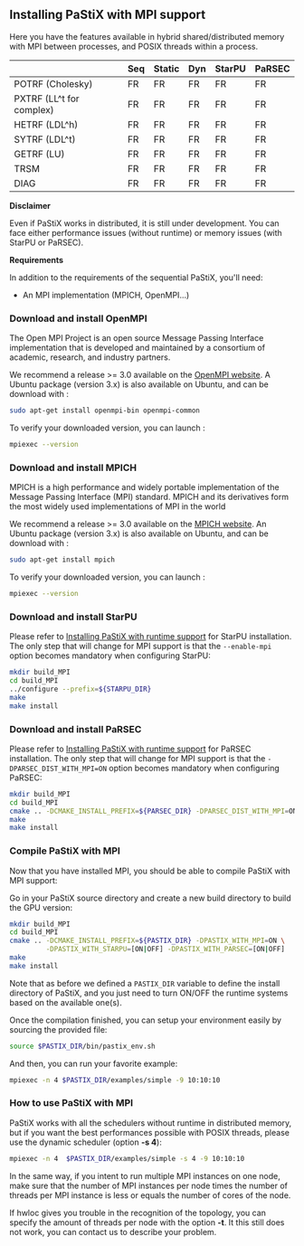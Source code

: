 ## Installing PaStiX with MPI support

Here you have the features available in hybrid shared/distributed
memory with MPI between processes, and POSIX threads within a process.

|                         | Seq   | Static | Dyn   | StarPU | PaRSEC |
|-------------------------|-------|--------|-------|--------|--------|
| POTRF (Cholesky)        | FR    | FR     | FR    | FR     | FR     |
| PXTRF (LL^t for complex)| FR    | FR     | FR    | FR     | FR     |
| HETRF (LDL^h)           | FR    | FR     | FR    | FR     | FR     |
| SYTRF (LDL^t)           | FR    | FR     | FR    | FR     | FR     |
| GETRF (LU)              | FR    | FR     | FR    | FR     | FR     |
| TRSM                    | FR    | FR     | FR    | FR     | FR     |
| DIAG                    | FR    | FR     | FR    | FR     | FR     |

**Disclaimer**

Even if PaStiX works in distributed, it is still under development.
You can face either performance issues (without runtime) or memory
issues (with StarPU or PaRSEC).

**Requirements**

In addition to the requirements of the sequential PaStiX, you'll need:

  * An MPI implementation (MPICH, OpenMPI...)

### Download and install OpenMPI

The Open MPI Project is an open source Message Passing Interface
implementation that is developed and maintained by a consortium
of academic, research, and industry partners.

We recommend a release >= 3.0 available on the [OpenMPI
website](https://www.open-mpi.org/).
A Ubuntu package (version 3.x) is also available on Ubuntu,
and can be download with :

```sh
sudo apt-get install openmpi-bin openmpi-common
```

To verify your downloaded version, you can launch :
```sh
mpiexec --version
```

### Download and install MPICH

MPICH is a high performance and widely portable implementation
of the Message Passing Interface (MPI) standard. MPICH and its
derivatives form the most widely used implementations of MPI in the world

We recommend a release >= 3.0 available on the [MPICH
website](https://www.mpich.org/).
An Ubuntu package (version 3.x) is also available on Ubuntu,
and can be download with :

```sh
sudo apt-get install mpich
```

To verify your downloaded version, you can launch :
```sh
mpiexec --version
```
### Download and install StarPU

Please refer to [Installing PaStiX with runtime support](https://solverstack.gitlabpages.inria.fr/pastix/md_docs_doxygen_chapters_Pastix_Runtime.html)
for StarPU installation. The only step
that will change for MPI support is that the `--enable-mpi` option
becomes mandatory when configuring StarPU:

```sh
mkdir build_MPI
cd build_MPI
../configure --prefix=${STARPU_DIR}
make
make install
```

### Download and install PaRSEC

Please refer to [Installing PaStiX with runtime support](https://solverstack.gitlabpages.inria.fr/pastix/md_docs_doxygen_chapters_Pastix_Runtime.html)
for PaRSEC installation. The only step
that will change for MPI support is that the
`-DPARSEC_DIST_WITH_MPI=ON` option becomes mandatory when configuring
PaRSEC:


```sh
mkdir build_MPI
cd build_MPI
cmake .. -DCMAKE_INSTALL_PREFIX=${PARSEC_DIR} -DPARSEC_DIST_WITH_MPI=ON
make
make install
```

### Compile PaStiX with MPI

Now that you have installed MPI, you should be able to
compile PaStiX with MPI support:

Go in your PaStiX source directory and create a new build
directory to build the GPU version:
```sh
mkdir build_MPI
cd build_MPI
cmake .. -DCMAKE_INSTALL_PREFIX=${PASTIX_DIR} -DPASTIX_WITH_MPI=ON \
         -DPASTIX_WITH_STARPU=[ON|OFF] -DPASTIX_WITH_PARSEC=[ON|OFF]
make
make install
```

Note that as before we defined a `PASTIX_DIR` variable to define the
install directory of PaStiX, and you just need to turn ON/OFF the
runtime systems based on the available one(s).

Once the compilation finished, you can setup your environment easily
by sourcing the provided file:
```sh
source $PASTIX_DIR/bin/pastix_env.sh
```
And then, you can run your favorite example:
```sh
mpiexec -n 4 $PASTIX_DIR/examples/simple -9 10:10:10
```

### How to use PaStiX with MPI

PaStiX works with all the schedulers without runtime in distributed
memory, but if you want the best performances possible with POSIX threads,
please use the dynamic scheduler (option **-s 4**):
```sh
mpiexec -n 4  $PASTIX_DIR/examples/simple -s 4 -9 10:10:10
```

In the same way, if you intent to run multiple MPI instances on one node,
make sure that the number of MPI instances per node times the number of
threads per MPI instance is less or equals the number of cores of the node.

If hwloc gives you trouble in the recognition of the topology, you can
specify the amount of threads per node with the option **-t**. It this
still does not work, you can contact us to describe your problem.
